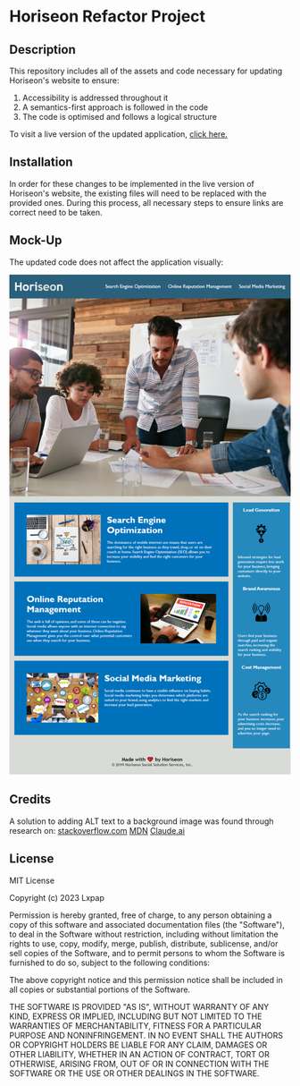 # Horiseon Refactor Project

## Description 

This repository includes all of the assets and code necessary for updating Horiseon's website to ensure:

1. Accessibility is addressed throughout it
2. A semantics-first approach is followed in the code 
3. The code is optimised and follows a logical structure

To visit a live version of the updated application, [click here.](https://lxpap.github.io/Horiseon_Refactor_AP/#search-engine-optimization)


## Installation

In order for these changes to be implemented in the live version of Horiseon's website, the existing files will need to be replaced with the provided ones. During this process, all necessary steps to ensure links are correct need to be taken.


## Mock-Up

The updated code does not affect the application visually:

![screenshot of Horiseon's website with the updated code](assets/images/screenshot.png)

## Credits

A solution to adding ALT text to a background image was found through research on:
[stackoverflow.com](https://stackoverflow.com/questions/4216035/css-background-image-alt-attribute)
[MDN](https://developer.mozilla.org/en-US/docs/Web/Accessibility)
[Claude.ai](https://claude.ai/)

## License

MIT License

Copyright (c) 2023 Lxpap

Permission is hereby granted, free of charge, to any person obtaining a copy
of this software and associated documentation files (the "Software"), to deal
in the Software without restriction, including without limitation the rights
to use, copy, modify, merge, publish, distribute, sublicense, and/or sell
copies of the Software, and to permit persons to whom the Software is
furnished to do so, subject to the following conditions:

The above copyright notice and this permission notice shall be included in all
copies or substantial portions of the Software.

THE SOFTWARE IS PROVIDED "AS IS", WITHOUT WARRANTY OF ANY KIND, EXPRESS OR
IMPLIED, INCLUDING BUT NOT LIMITED TO THE WARRANTIES OF MERCHANTABILITY,
FITNESS FOR A PARTICULAR PURPOSE AND NONINFRINGEMENT. IN NO EVENT SHALL THE
AUTHORS OR COPYRIGHT HOLDERS BE LIABLE FOR ANY CLAIM, DAMAGES OR OTHER
LIABILITY, WHETHER IN AN ACTION OF CONTRACT, TORT OR OTHERWISE, ARISING FROM,
OUT OF OR IN CONNECTION WITH THE SOFTWARE OR THE USE OR OTHER DEALINGS IN THE
SOFTWARE.
